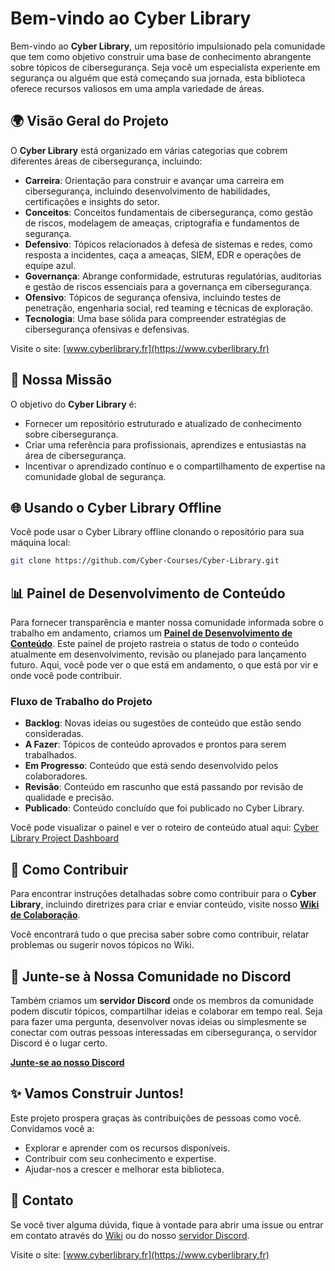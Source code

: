 # Bem-vindo ao Cyber Library

Bem-vindo ao **Cyber Library**, um repositório impulsionado pela comunidade que tem como objetivo construir uma base de conhecimento abrangente sobre tópicos de cibersegurança. Seja você um especialista experiente em segurança ou alguém que está começando sua jornada, esta biblioteca oferece recursos valiosos em uma ampla variedade de áreas.

## 🌍 Visão Geral do Projeto

O **Cyber Library** está organizado em várias categorias que cobrem diferentes áreas de cibersegurança, incluindo:

- **Carreira**: Orientação para construir e avançar uma carreira em cibersegurança, incluindo desenvolvimento de habilidades, certificações e insights do setor.
- **Conceitos**: Conceitos fundamentais de cibersegurança, como gestão de riscos, modelagem de ameaças, criptografia e fundamentos de segurança.
- **Defensivo**: Tópicos relacionados à defesa de sistemas e redes, como resposta a incidentes, caça a ameaças, SIEM, EDR e operações de equipe azul.
- **Governança**: Abrange conformidade, estruturas regulatórias, auditorias e gestão de riscos essenciais para a governança em cibersegurança.
- **Ofensivo**: Tópicos de segurança ofensiva, incluindo testes de penetração, engenharia social, red teaming e técnicas de exploração.
- **Tecnologia**: Uma base sólida para compreender estratégias de cibersegurança ofensivas e defensivas.

Visite o site: [www.cyberlibrary.fr](https://www.cyberlibrary.fr)

## 🎯 Nossa Missão

O objetivo do **Cyber Library** é:
- Fornecer um repositório estruturado e atualizado de conhecimento sobre cibersegurança.
- Criar uma referência para profissionais, aprendizes e entusiastas na área de cibersegurança.
- Incentivar o aprendizado contínuo e o compartilhamento de expertise na comunidade global de segurança.

## 🌐 Usando o Cyber Library Offline

Você pode usar o Cyber Library offline clonando o repositório para sua máquina local:

```bash
git clone https://github.com/Cyber-Courses/Cyber-Library.git
```

## 📊 Painel de Desenvolvimento de Conteúdo

Para fornecer transparência e manter nossa comunidade informada sobre o trabalho em andamento, criamos um **[Painel de Desenvolvimento de Conteúdo](https://github.com/orgs/Cyber-Courses/projects/1)**. Este painel de projeto rastreia o status de todo o conteúdo atualmente em desenvolvimento, revisão ou planejado para lançamento futuro. Aqui, você pode ver o que está em andamento, o que está por vir e onde você pode contribuir.

### Fluxo de Trabalho do Projeto

- **Backlog**: Novas ideias ou sugestões de conteúdo que estão sendo consideradas.
- **A Fazer**: Tópicos de conteúdo aprovados e prontos para serem trabalhados.
- **Em Progresso**: Conteúdo que está sendo desenvolvido pelos colaboradores.
- **Revisão**: Conteúdo em rascunho que está passando por revisão de qualidade e precisão.
- **Publicado**: Conteúdo concluído que foi publicado no Cyber Library.

Você pode visualizar o painel e ver o roteiro de conteúdo atual aqui: [Cyber Library Project Dashboard](https://github.com/orgs/Cyber-Courses/projects/1)

## 📄 Como Contribuir

Para encontrar instruções detalhadas sobre como contribuir para o **Cyber Library**, incluindo diretrizes para criar e enviar conteúdo, visite nosso **[Wiki de Colaboração](https://github.com/Cyber-Courses/Cyber-Library/wiki)**.

Você encontrará tudo o que precisa saber sobre como contribuir, relatar problemas ou sugerir novos tópicos no Wiki.

## 💬 Junte-se à Nossa Comunidade no Discord

Também criamos um **servidor Discord** onde os membros da comunidade podem discutir tópicos, compartilhar ideias e colaborar em tempo real. Seja para fazer uma pergunta, desenvolver novas ideias ou simplesmente se conectar com outras pessoas interessadas em cibersegurança, o servidor Discord é o lugar certo.

**[Junte-se ao nosso Discord](https://discord.gg/a9XwRKxdHf)**

## ✨ Vamos Construir Juntos!

Este projeto prospera graças às contribuições de pessoas como você. Convidamos você a:
- Explorar e aprender com os recursos disponíveis.
- Contribuir com seu conhecimento e expertise.
- Ajudar-nos a crescer e melhorar esta biblioteca.

## 📧 Contato

Se você tiver alguma dúvida, fique à vontade para abrir uma issue ou entrar em contato através do [Wiki](https://github.com/Cyber-Courses/Cyber-Library/wiki) ou do nosso [servidor Discord](https://discord.gg/a9XwRKxdHf).

Visite o site: [www.cyberlibrary.fr](https://www.cyberlibrary.fr)
